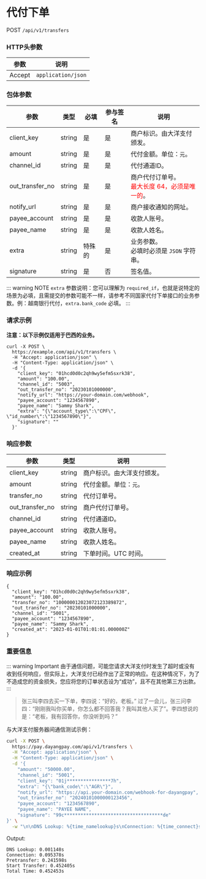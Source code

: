 # 代付下单

POST `/api/v1/transfers`

### HTTP头参数 <Badge type="tip" text="Header" vertical="top" />

| 参数     | 说明                 |      
|--------|--------------------|
| Accept | `application/json` | 

### 包体参数 <Badge type="tip" text="Body" vertical="top" />

| 参数              | 类型     | 必填  | 参与签名 | 说明                                                          | 
|-----------------|--------|-----|------|-------------------------------------------------------------|
| client_key      | string | 是   | 是    | 商户标识。由大洋支付颁发。                                               | 
| amount          | string | 是   | 是    | 代付金额。单位：`元`。                                                |                   
| channel_id      | string | 是   | 是    | 代付通道ID。                                                     | 
| out_transfer_no | string | 是   | 是    | 商户代付订单号。<br><span style="color: red">最大长度 64，必须是唯一的</span>。 |                   
| notify_url      | string | 是   | 是    | 商户接收通知的网址。                                                  |                   
| payee_account   | string | 是   | 是    | 收款人账号。                                                      |                   
| payee_name      | string | 是   | 是    | 收款人姓名。                                                      |                   
| extra           | string | 特殊的 | 是    | 业务参数。<br>必填时必须是 `JSON` 字符串。                                 |                   
| signature       | string | 是   | 否    | 签名值。                                                        |                   

::: warning NOTE
`extra` 参数说明：您可以理解为 `required_if`，也就是说特定的场景为必填，且需提交的参数可能不一样，请参考不同国家代付下单接口的业务参数。例：越南银行代付，`extra.bank_code` 必填。
:::

### 请求示例

**注意：以下示例仅适用于巴西的业务。**

```shell{8,13}
curl -X POST \
  https://example.com/api/v1/transfers \
  -H "Accept: application/json" \
  -H "Content-Type: application/json" \
  -d '{
    "client_key": "01hcd0d0c2qh9wy5efm5sxrk38",
    "amount": "100.00",
    "channel_id": "5003",
    "out_transfer_no": "20230101000000",
    "notify_url": "https://your-domain.com/webhook",
    "payee_account": "1234567890",
    "payee_name": "Sammy Shark",
    "extra": "{\"account_type\":\"CPF\", \"id_number\":\"1234567890\"}",
    "signature": ""
  }'
```

### 响应参数
| 参数              | 类型     | 说明            | 
|-----------------|--------|---------------|
| client_key      | string | 商户标识。由大洋支付颁发。 |
| amount          | string | 代付金额。单位：`元`。  |
| transfer_no     | string | 代付订单号。        |
| out_transfer_no | string | 商户代付订单号。      |
| channel_id      | string | 代付通道ID。       |
| payee_account   | string | 收款人账号。        |
| payee_name      | string | 收款人姓名。        |
| created_at      | string | 下单时间。UTC 时间。  |

### 响应示例

```json{4}
{
  "client_key": "01hcd0d0c2qh9wy5efm5sxrk38",
  "amount": "100.00",
  "transfer_no": "100000012023072123389872",
  "out_transfer_no": "20230101000000",
  "channel_id": "5001",
  "payee_account": "1234567890",
  "payee_name": "Sammy Shark",
  "created_at": "2023-01-01T01:01:01.000000Z"
}
```

### 重要信息

::: warning Important
由于通信问题，可能您请求大洋支付时发生了超时或没有收到任何响应，但实际上，大洋支付已经作出了正常的响应。在这种情况下，为了不造成您的资金损失，您应将您的订单状态设为“成功”，且不在其他第三方出款。
:::

> 张三叫李四去买一下单，李四说：“好的，老板。” 过了一会儿，张三问李四：“刚刚我叫你买单，你怎么都不回答我？我叫其他人买了”。李四想说的是：“老板，我有回答你，你没听到吗？”


与大洋支付服务器间通信测试示例：

```bash
curl -X POST \
  https://pay.dayangpay.com/api/v1/transfers \
  -H "Accept: application/json" \
  -H "Content-Type: application/json" \
  -d '{
    "amount": "50000.00",
    "channel_id": "5001",
    "client_key": "01j****************7h",
    "extra": "{\"bank_code\":\"AGR\"}",
    "notify_url": "https://api.your-domain.com/webhook-for-dayangpay",
    "out_transfer_no": "20240101000000123456",
    "payee_account": "1234567890",
    "payee_name": "PAYEE NAME",
    "signature": "99c************************************de"
}' \
  -w "\n\nDNS Lookup: %{time_namelookup}s\nConnection: %{time_connect}s\nPretransfer: %{time_pretransfer}s\nStart Transfer: %{time_starttransfer}s\nTotal Time: %{time_total}s\n"
```

Output:

```text
DNS Lookup: 0.001148s
Connection: 0.095378s
Pretransfer: 0.241598s
Start Transfer: 0.452405s
Total Time: 0.452453s
```

